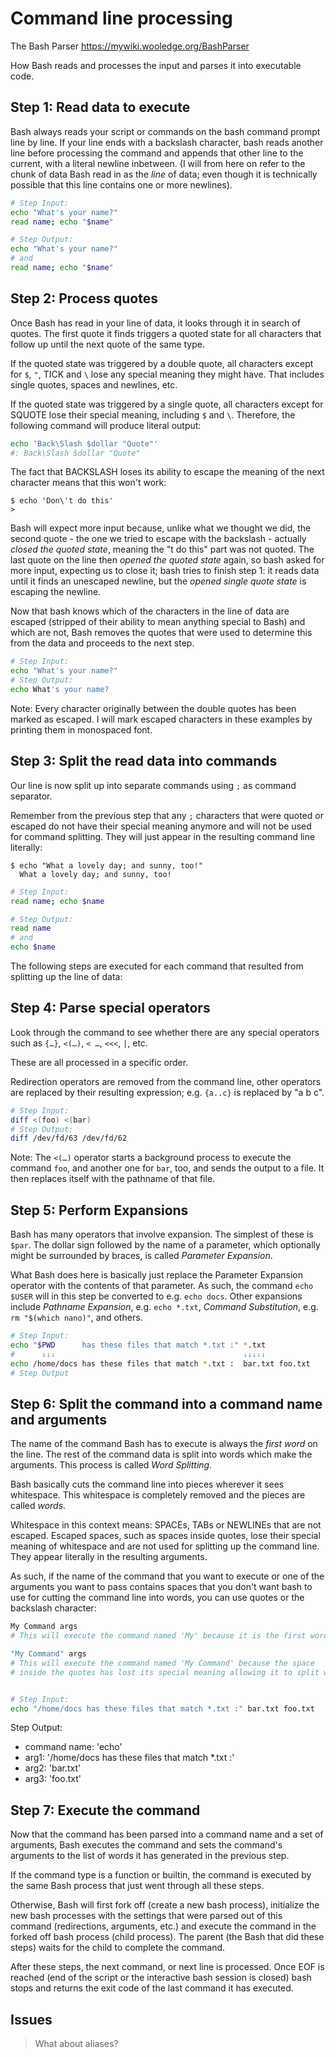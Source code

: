 # Command line processing

The Bash Parser
https://mywiki.wooledge.org/BashParser

How Bash reads and processes the input and parses it into executable code.

## Step 1: Read data to execute

Bash always reads your script or commands on the bash command prompt line by line. If your line ends with a backslash character, bash reads another line before processing the command and appends that other line to the current, with a literal newline inbetween. (I will from here on refer to the chunk of data Bash read in as the *line* of data; even though it is technically possible that this line contains one or more newlines).

```bash
# Step Input:
echo "What's your name?"
read name; echo "$name"

# Step Output:
echo "What's your name?"
# and
read name; echo "$name"
```

## Step 2: Process quotes

Once Bash has read in your line of data, it looks through it in search of quotes. The first quote it finds triggers a quoted state for all characters that follow up until the next quote of the same type. 

If the quoted state was triggered by a double quote, all characters except for `$`, `"`, TICK and `\` lose any special meaning they might have. That includes single quotes, spaces and newlines, etc.

If the quoted state was triggered by a single quote, all characters except for SQUOTE lose their special meaning, including `$` and `\`. Therefore, the following command will produce literal output:

```bash
echo 'Back\Slash $dollar "Quote"'
#: Back\Slash $dollar "Quote"
```

The fact that BACKSLASH loses its ability to escape the meaning of the next character means that this won't work:

    $ echo 'Don\'t do this'
    >

Bash will expect more input because, unlike what we thought we did, the second quote - the one we tried to escape with the backslash - actually *closed the quoted state*, meaning the "t do this" part was not quoted. The last quote on the line then *opened the quoted state* again, so bash asked for more input, expecting us to close it; bash tries to finish step 1: it reads data until it finds an unescaped newline, but the *opened single quote state* is escaping the newline.

Now that bash knows which of the characters in the line of data are escaped (stripped of their ability to mean anything special to Bash) and which are not, Bash removes the quotes that were used to determine this from the data and proceeds to the next step.

```bash
# Step Input:
echo "What's your name?"
# Step Output:
echo 𝚆𝚑𝚊𝚝'𝚜 𝚢𝚘𝚞𝚛 𝚗𝚊𝚖𝚎?
```

Note: Every character originally between the double quotes has been marked as escaped. I will mark escaped characters in these examples by printing them in monospaced font.

## Step 3: Split the read data into commands

Our line is now split up into separate commands using `;` as command separator.

Remember from the previous step that any `;` characters that were quoted or escaped do not have their special meaning anymore and will not be used for command splitting. They will just appear in the resulting command line literally:

    $ echo "What a lovely day; and sunny, too!"
      What a lovely day; and sunny, too!

```bash
# Step Input:
read name; echo $name

# Step Output:
read name
# and
echo $name
```

The following steps are executed for each command that resulted from splitting up the line of data:

## Step 4: Parse special operators

Look through the command to see whether there are any special operators such as `{…}`, `<(…)`, `< …`, `<<<`, `|`, etc.

These are all processed in a specific order. 

Redirection operators are removed from the command line, other operators are replaced by their resulting expression; e.g. `{a..c}` is replaced by "a b c".

```bash
# Step Input:
diff <(foo) <(bar)
# Step Output:
diff /dev/fd/63 /dev/fd/62
```

Note: The `<(…)` operator starts a background process to execute the command `foo`, and another one for `bar`, too, and sends the output to a file. It then replaces itself with the pathname of that file.

## Step 5: Perform Expansions

Bash has many operators that involve expansion. The simplest of these is `$par`. The dollar sign followed by the name of a parameter, which optionally might be surrounded by braces, is called *Parameter Expansion*.

What Bash does here is basically just replace the Parameter Expansion operator with the contents of that parameter. As such, the command `echo $USER` will in this step be converted to e.g. `echo docs`. Other expansions include *Pathname Expansion*, e.g. `echo *.txt`, *Command Substitution*, e.g. `rm "$(which nano)"`, and others.

```bash
# Step Input:
echo "$PWD      has these files that match *.txt :" *.txt
#      ↓↓↓                                          ↓↓↓↓↓
echo /home/docs has these files that match *.txt :  bar.txt foo.txt
# Step Output
```

## Step 6: Split the command into a command name and arguments

The name of the command Bash has to execute is always the *first word* on the line. The rest of the command data is split into words which make the arguments. This process is called *Word Splitting*. 

Bash basically cuts the command line into pieces wherever it sees whitespace. This whitespace is completely removed and the pieces are called *words*. 

Whitespace in this context means: SPACEs, TABs or NEWLINEs that are not escaped. Escaped spaces, such as spaces inside quotes, lose their special meaning of whitespace and are not used for splitting up the command line. They appear literally in the resulting arguments.

As such, if the name of the command that you want to execute or one of the arguments you want to pass contains spaces that you don't want bash to use for cutting the command line into words, you can use quotes or the backslash character:

```bash
My Command args
# This will execute the command named 'My' because it is the first word

"My Command" args
# This will execute the command named 'My Command' because the space
# inside the quotes has lost its special meaning allowing it to split words.


# Step Input:
echo "/home/docs has these files that match *.txt :" bar.txt foo.txt
```
Step Output:
- command name: 'echo'
- arg1: '/home/docs has these files that match *.txt :'
- arg2: 'bar.txt'
- arg3: 'foo.txt'

## Step 7: Execute the command

Now that the command has been parsed into a command name and a set of arguments, Bash executes the command and sets the command's arguments to the list of words it has generated in the previous step.

If the command type is a function or builtin, the command is executed by the same Bash process that just went through all these steps.

Otherwise, Bash will first fork off (create a new bash process), initialize the new bash processes with the settings that were parsed out of this command (redirections, arguments, etc.) and execute the command in the forked off bash process (child process). The parent (the Bash that did these steps) waits for the child to complete the command.

After these steps, the next command, or next line is processed. Once EOF is reached (end of the script or the interactive bash session is closed) bash stops and returns the exit code of the last command it has executed.

## Issues

>What about aliases?
